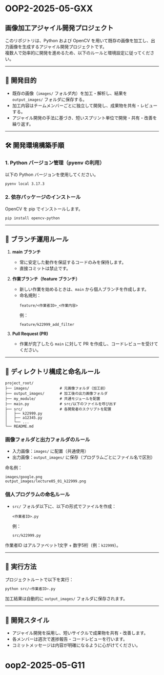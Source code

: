 # OOP2-2025-05-GXX

## 画像加工アジャイル開発プロジェクト

このリポジトリは、Python および OpenCV を用いて既存の画像を加工し、出力画像を生成するアジャイル開発プロジェクトです。  
複数人で効率的に開発を進めるため、以下のルールと環境設定に従ってください。

---

## 🧭 開発目的

- 既存の画像（`images/` フォルダ内）を加工・解析し、結果を `output_images/` フォルダに保存する。  
- 加工内容はチームメンバーごとに独立して開発し、成果物を共有・レビューする。  
- アジャイル開発の手法に基づき、短いスプリント単位で開発・共有・改善を繰り返す。

---

## 🛠 開発環境構築手順

### 1. Python バージョン管理（pyenv の利用）

以下の Python バージョンを使用してください。

```bash
pyenv local 3.17.3
```

### 2. 依存パッケージのインストール

OpenCV を pip でインストールします。

```bash
pip install opencv-python
```

---

## 🌱 ブランチ運用ルール

1. **main ブランチ**  
   - 常に安定した動作を保証するコードのみを保持します。
   - 直接コミットは禁止です。

2. **作業ブランチ（feature ブランチ）**  
   - 新しい作業を始めるときは、`main` から個人ブランチを作成します。
   - 命名規則：  
     ```
     feature/<作業者ID>_<作業内容>
     ```
     例：  
     ```
     feature/k22999_add_filter
     ```

3. **Pull Request (PR)**  
   - 作業が完了したら `main` に対して PR を作成し、コードレビューを受けてください。

---

## 📂 ディレクトリ構成と命名ルール

```
project_root/
├── images/              # 元画像フォルダ（加工前）
├── output_images/       # 加工後の出力画像フォルダ
├── my_module/           # 共通モジュールを配置
├── main.py              # src/以下のファイルを呼び出す
├── src/                 # 各開発者のスクリプトを配置
│   ├── k22999.py
│   ├── a12345.py
│   └── ...
└── README.md
```

### 画像フォルダと出力フォルダのルール
- 入力画像：`images/` に配置（共通使用）
- 出力画像：`output_images/` に保存（プログラムごとにファイル名で区別）

命名例：
```
images/google.png
output_images/lecture05_01_k22999.png
```

### 個人プログラムの命名ルール
- `src/` フォルダ以下に、以下の形式でファイルを作成：
  ```
  <作業者ID>.py
  ```
  例：
  ```
  src/k22999.py
  ```

作業者ID はアルファベット1文字 + 数字5桁（例：`k22999`）。

---

## 🚀 実行方法

プロジェクトルートで以下を実行：

```bash
python src/<作業者ID>.py
```

加工結果は自動的に `output_images/` フォルダに保存されます。

---

## 🤝 開発スタイル

- アジャイル開発を採用し、短いサイクルで成果物を共有・改善します。
- 各メンバーは週次で進捗報告・コードレビューを行います。
- コミットメッセージは内容が明確になるように心がけてください。

# oop2-2025-05-G11
